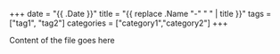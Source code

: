 +++
date = "{{ .Date }}"
title = "{{ replace .Name "-" " " | title }}"
tags 		= ["tag1", "tag2"]
categories	= ["category1","category2"]
+++

Content of the file goes here